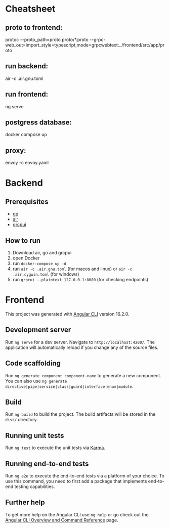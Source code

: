 # Cheatsheet
## proto to frontend:
protoc --proto_path=proto proto/*.proto --grpc-web_out=import_style=typescript,mode=grpcwebtext:../frontend/src/app/proto

## run backend:
air -c .air.gnu.toml

## run frontend:
ng serve

## postgress database:
docker compose up

## proxy:
envoy -c envoy.yaml

# Backend

## Prerequisites

- [go](https://go.dev/doc/install)
- [air](https://github.com/cosmtrek/air)
- [grcpui](https://github.com/fullstorydev/grpcui/releases)

## How to run

1. Download air, go and grcpui
2. open Docker
3. run `docker-compose up -d`
4. run `air -c .air.gnu.toml` (for macos and linux) or `air -c .air.cygwin.toml` (for windows)
5. run `grpcui --plaintext 127.0.0.1:8080` (for checking endpoints)

# Frontend

This project was generated with [Angular CLI](https://github.com/angular/angular-cli) version 16.2.0.

## Development server

Run `ng serve` for a dev server. Navigate to `http://localhost:4200/`. The application will automatically reload if you change any of the source files.

## Code scaffolding

Run `ng generate component component-name` to generate a new component. You can also use `ng generate directive|pipe|service|class|guard|interface|enum|module`.

## Build

Run `ng build` to build the project. The build artifacts will be stored in the `dist/` directory.

## Running unit tests

Run `ng test` to execute the unit tests via [Karma](https://karma-runner.github.io).

## Running end-to-end tests

Run `ng e2e` to execute the end-to-end tests via a platform of your choice. To use this command, you need to first add a package that implements end-to-end testing capabilities.

## Further help

To get more help on the Angular CLI use `ng help` or go check out the [Angular CLI Overview and Command Reference](https://angular.io/cli) page.

